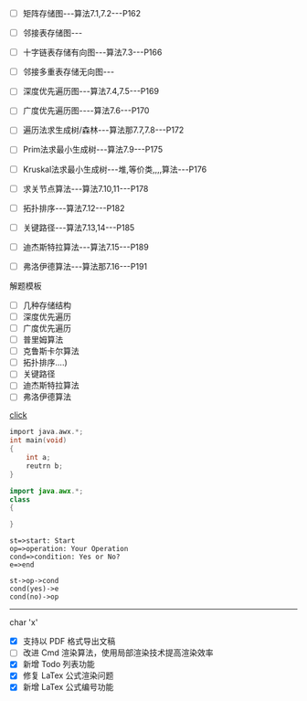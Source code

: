 - [ ] 矩阵存储图---算法7.1,7.2---P162
- [ ] 邻接表存储图---
- [ ] 十字链表存储有向图---算法7.3---P166
- [ ] 邻接多重表存储无向图---
- [ ] 深度优先遍历图---算法7.4,7.5---P169
- [ ] 广度优先遍历图----算法7.6---P170
- [ ] 遍历法求生成树/森林---算法那7.7,7.8---P172
- [ ] Prim法求最小生成树---算法7.9---P175
- [ ] Kruskal法求最小生成树---堆,等价类,,,,算法---P176
- [ ] 求关节点算法---算法7.10,11---P178
- [ ] 拓扑排序---算法7.12---P182
- [ ] 关键路径---算法7.13,14---P185
- [ ] 迪杰斯特拉算法---算法7.15---P189
- [ ] 弗洛伊德算法---算法那7.16---P191


解题模板

- [ ] 几种存储结构
- [ ] 深度优先遍历
- [ ] 广度优先遍历
- [ ] 普里姆算法
- [ ] 克鲁斯卡尔算法
- [ ] 拓扑排序....)
- [ ] 关键路径
- [ ] 迪杰斯特拉算法
- [ ] 弗洛伊德算法

[click][1]
```c
import java.awx.*;
int main(void)
{
	int a;
	reutrn b;
}
```
```java
import java.awx.*;
class
{

}
```
```flow
st=>start: Start
op=>operation: Your Operation
cond=>condition: Yes or No?
e=>end

st->op->cond
cond(yes)->e
cond(no)->op
```

------
char 'x'

- [x] 支持以 PDF 格式导出文稿
- [ ] 改进 Cmd 渲染算法，使用局部渲染技术提高渲染效率
- [x] 新增 Todo 列表功能
- [x] 修复 LaTex 公式渲染问题
- [x] 新增 LaTex 公式编号功能

[1]: https://www.zybuluo.com/mdeditor?url=https://www.zybuluo.com/static/editor/md-help.markdown